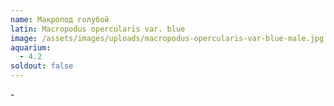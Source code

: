 ```yaml
---
name: Макропод голубой
latin: Macropodus opercularis var. blue
image: /assets/images/uploads/macropodus-opercularis-var-blue-male.jpg
aquarium:
  - 4.2
soldout: false
---
```

\-

